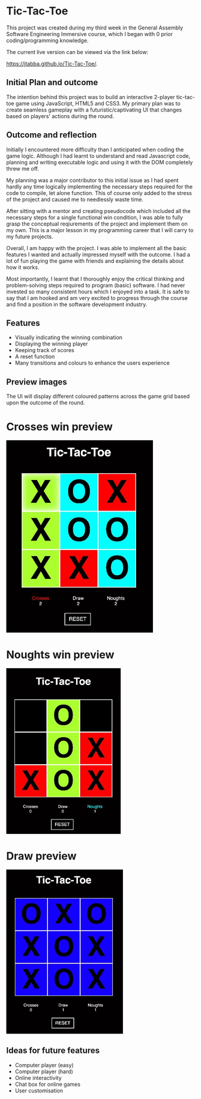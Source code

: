 # Tic-Tac-Toe

This project was created during my third week in the General Assembly Software Engineering Immersive course, which I began with 0 prior coding/programming knowledge.

The current live version can be viewed via the link below:

https://jtabba.github.io/Tic-Tac-Toe/. 


## Initial Plan and outcome

The intention behind this project was to build an interactive 2-player tic-tac-toe game using JavaScript, HTML5 and CSS3. My primary plan was to create seamless gameplay with a futuristic/captivating UI that changes based on players' actions during the round. 


## Outcome and reflection

Initially I encountered more difficulty than I anticipated when coding the game logic. Although I had learnt to understand and read Javascript code, planning and writing executable logic and using it with the DOM completely threw me off. 

My planning was a major contributor to this initial issue as I had spent hardly any time logically implementing the necessary steps required for the code to compile, let alone function. This of course only added to the stress of the project and caused me to needlessly waste time.

After sitting with a mentor and creating pseudocode which included all the necessary steps for a single functional win condition, I was able to fully grasp the conceptual reqiurements of the project and implement them on my own. This is a major lesson in my programming career that I will carry to my future projects.

Overall, I am happy with the project. I was able to implement all the basic features I wanted and actually impressed myself with the outcome. I had a lot of fun playing the game with friends and explaining the details about how it works.

Most importantly, I learnt that I thoroughly enjoy the critical thinking and problem-solving steps required to program (basic) software. I had never invested so many consistent hours which I enjoyed into a task. It is safe to say that I am hooked and am very excited to progress through the course and find a position in the software development industry.


## Features 
   - Visually indicating the winning combination 
   - Displaying the winning player 
   - Keeping track of scores
   - A reset function
   - Many transitions and colours to enhance the users experience


## Preview images

The UI will display different coloured patterns across the game grid based upon the outcome of the round.

# Crosses win preview
![Home interface](https://github.com/jtabba/Tic-Tac-Toe/blob/main/images/xwin2.jpg)

# Noughts win preview
![Home interface](https://github.com/jtabba/Tic-Tac-Toe/blob/main/images/owin2.jpg)

# Draw preview
![Home interface](https://github.com/jtabba/Tic-Tac-Toe/blob/main/images/draw2.jpg)


## Ideas for future features

   - Computer player (easy)
   - Computer player (hard)
   - Online interactivity 
   - Chat box for online games
   - User customisation
